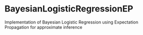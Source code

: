 # BayesianLogisticRegressionEP
Implementation of Bayesian Logistic Regression using Expectation Propagation for approximate inference
